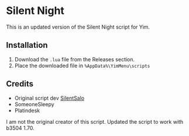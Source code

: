 # Silent Night

This is an updated version of the Silent Night script for Yim. 

## Installation
1. Download the `.lua` file from the Releases section.
2. Place the downloaded file in `%AppData%\YimMenu\scripts`

## Credits
- Original script dev [SilentSalo](https://github.com/SilentSalo/SilentNight)
- SomeoneSleepy
- Platindesk

I am not the original creator of this script. Updated the script to work with b3504 1.70.

